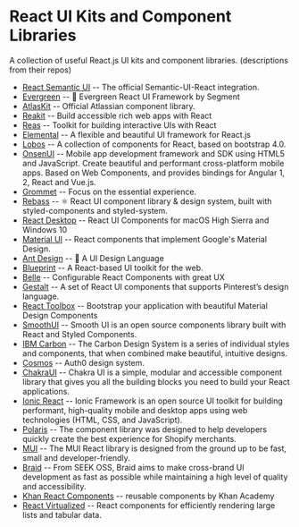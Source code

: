 # React UI Kits and Component Libraries
A collection of useful React.js UI kits and component libraries. (descriptions from their repos)

- [React Semantic UI](https://react.semantic-ui.com/introduction) --
The official Semantic-UI-React integration.
- [Evergreen](http://evergreen.surge.sh/get-started/introduction) --
🌲 Evergreen React UI Framework by Segment
- [AtlasKit](https://atlaskit.atlassian.com/) --
Official Atlassian component library.
- [Reakit](https://reakit.io/) --
Build accessible rich web apps with React
- [Reas](https://reas.js.org/) --
Toolkit for building interactive UIs with React
- [Elemental](http://elemental-ui.com/) --
A flexible and beautiful UI framework for React.js
- [Lobos](http://lobos.github.io/react-ui/) --
A collection of components for React, based on bootstrap 4.0.
- [OnsenUI](https://onsen.io/) --
Mobile app development framework and SDK using HTML5 and JavaScript. Create beautiful and performant cross-platform mobile apps. Based on Web Components, and provides bindings for Angular 1, 2, React and Vue.js.
- [Grommet](https://grommet.github.io/) --
Focus on the essential experience.
- [Rebass](http://jxnblk.com/rebass) --
⚛️ React UI component library & design system, built with styled-components and styled-system.
- [React Desktop](http://reactdesktop.js.org/) --
React UI Components for macOS High Sierra and Windows 10
- [Material UI](http://www.material-ui.com/) --
React components that implement Google's Material Design.
- [Ant Design](http://ant.design/) --
🐜 A UI Design Language
- [Blueprint](http://blueprintjs.com/) --
A React-based UI toolkit for the web.
- [Belle](http://nikgraf.github.io/belle/) --
Configurable React Components with great UX
- [Gestalt](https://pinterest.github.io/gestalt/#/) --
A set of React UI components that supports Pinterest’s design language.
- [React Toolbox](http://react-toolbox.io/#/) --
Bootstrap your application with beautiful Material Design Components
- [SmoothUI](https://smooth-ui.smooth-code.com/) --
Smooth UI is an open source components library built with React and Styled Components.
- [IBM Carbon](https://github.com/carbon-design-system/carbon-components-react) --
The Carbon Design System is a series of individual styles and components, that when combined make beautiful, intuitive designs.
- [Cosmos](https://auth0-cosmos.now.sh/) -- 
Auth0 design system.
- [ChakraUI](https://chakra-ui.com/) -- 
Chakra UI is a simple, modular and accessible component library that gives you all the building blocks you need to build your React applications.
- [Ionic React](https://ionicframework.com/docs/react/your-first-app) -- 
Ionic Framework is an open source UI toolkit for building performant, high-quality mobile and desktop apps using web technologies (HTML, CSS, and JavaScript).
- [Polaris](https://polaris.shopify.com/components/get-started) -- 
The component library was designed to help developers quickly create the best experience for Shopify merchants.
- [MUI](https://www.muicss.com/docs/v1/react/introduction) --
The MUI React library is designed from the ground up to be fast, small and developer-friendly. 
- [Braid](https://seek-oss.github.io/braid-design-system/) --
From SEEK OSS, Braid aims to make cross-brand UI development as fast as possible while maintaining a high level of quality and accessibility.
- [Khan React Components](http://khan.github.io/react-components/) --
reusable components by Khan Academy
- [React Virtualized](https://bvaughn.github.io/react-virtualized/#/components/List) --
React components for efficiently rendering large lists and tabular data.
